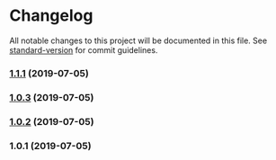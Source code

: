 # Changelog

All notable changes to this project will be documented in this file. See [standard-version](https://github.com/conventional-changelog/standard-version) for commit guidelines.

### [1.1.1](https://10.0.3.254///compare/v1.0.3...v1.1.1) (2019-07-05)



### [1.0.3](https://10.0.3.254///compare/v1.0.2...v1.0.3) (2019-07-05)



### [1.0.2](https://10.0.3.254///compare/v1.0.1...v1.0.2) (2019-07-05)



### 1.0.1 (2019-07-05)
